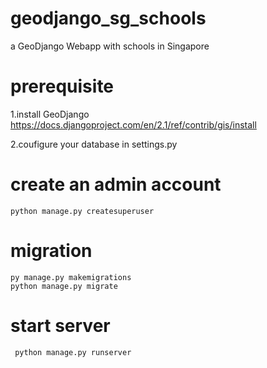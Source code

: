 # geodjango_sg_schools
a GeoDjango Webapp with schools in Singapore

# prerequisite
1.install GeoDjango 
https://docs.djangoproject.com/en/2.1/ref/contrib/gis/install

2.coufigure your database in settings.py

# create an admin account
```
python manage.py createsuperuser
```

# migration
```
py manage.py makemigrations
python manage.py migrate
```

# start server
```
 python manage.py runserver
 ```